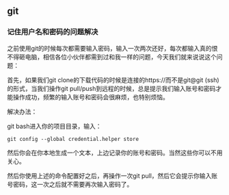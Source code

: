 ## git

### 记住用户名和密码的问题解决

之前使用git的时候每次都需要输入密码，输入一次两次还好，每次都输入真的恨不得砸电脑，相信各位小伙伴都需到过和我一样的问题，今天我们就来说说这个问题：

首先，如果我们git clone的下载代码的时候是连接的https://而不是git@git (ssh)的形式，当我们操作git pull/push到远程的时候，总是提示我们输入账号和密码才能操作成功，频繁的输入账号和密码会很麻烦，也特别烦恼。

解决办法：

git bash进入你的项目目录，输入：

```nginx
git config --global credential.helper store 
```

然后你会在你本地生成一个文本，上边记录你的账号和密码。当然这些你可以不用关心。

然后你使用上述的命令配置好之后，再操作一次git pull，然后它会提示你输入账号密码，这一次之后就不需要再次输入密码了。